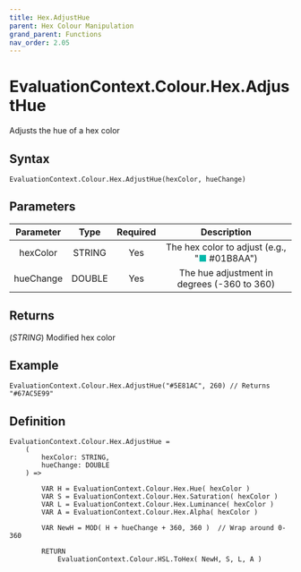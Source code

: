 ```yaml
---
title: Hex.AdjustHue
parent: Hex Colour Manipulation
grand_parent: Functions
nav_order: 2.05
---
```


# EvaluationContext.Colour.Hex.AdjustHue

Adjusts the hue of a hex color

## Syntax

```dax
EvaluationContext.Colour.Hex.AdjustHue(hexColor, hueChange)
```

## Parameters

| Parameter | Type | Required | Description |
|:---:|:---:|:---:|:---:|
| hexColor | STRING | Yes | The hex color to adjust (e.g., "<span style="color: #01B8AA">■</span> #01B8AA") |
| hueChange | DOUBLE | Yes | The hue adjustment in degrees (-360 to 360) |

## Returns

(*STRING*) Modified hex color

## Example

```dax
EvaluationContext.Colour.Hex.AdjustHue("#5E81AC", 260) // Returns "#67AC5E99"
```

## Definition

```dax
EvaluationContext.Colour.Hex.AdjustHue =
    (
        hexColor: STRING,
        hueChange: DOUBLE
    ) =>
    
        VAR H = EvaluationContext.Colour.Hex.Hue( hexColor )
        VAR S = EvaluationContext.Colour.Hex.Saturation( hexColor )
        VAR L = EvaluationContext.Colour.Hex.Luminance( hexColor )
        VAR A = EvaluationContext.Colour.Hex.Alpha( hexColor )
    
        VAR NewH = MOD( H + hueChange + 360, 360 )  // Wrap around 0-360
    
        RETURN
            EvaluationContext.Colour.HSL.ToHex( NewH, S, L, A )
```
